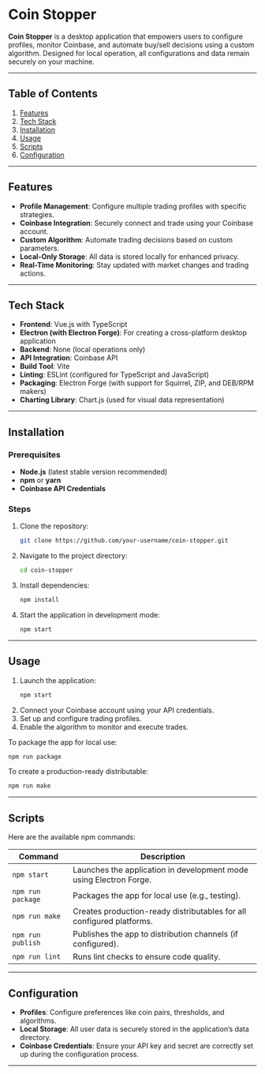 # Coin Stopper

**Coin Stopper** is a desktop application that empowers users to configure profiles, monitor Coinbase, and automate buy/sell decisions using a custom algorithm. Designed for local operation, all configurations and data remain securely on your machine.

---

## Table of Contents

1. [Features](#features)
2. [Tech Stack](#tech-stack)
3. [Installation](#installation)
4. [Usage](#usage)
5. [Scripts](#scripts)
6. [Configuration](#configuration)


---

## Features

- **Profile Management**: Configure multiple trading profiles with specific strategies.
- **Coinbase Integration**: Securely connect and trade using your Coinbase account.
- **Custom Algorithm**: Automate trading decisions based on custom parameters.
- **Local-Only Storage**: All data is stored locally for enhanced privacy.
- **Real-Time Monitoring**: Stay updated with market changes and trading actions.

---

## Tech Stack

- **Frontend**: Vue.js with TypeScript
- **Electron (with Electron Forge)**: For creating a cross-platform desktop application
- **Backend**: None (local operations only)
- **API Integration**: Coinbase API
- **Build Tool**: Vite
- **Linting**: ESLint (configured for TypeScript and JavaScript)
- **Packaging**: Electron Forge (with support for Squirrel, ZIP, and DEB/RPM makers)
- **Charting Library**: Chart.js (used for visual data representation)

---

## Installation

### Prerequisites
- **Node.js** (latest stable version recommended)
- **npm** or **yarn**
- **Coinbase API Credentials**

### Steps
1. Clone the repository:
   ```bash
   git clone https://github.com/your-username/coin-stopper.git
   ```
2. Navigate to the project directory:
   ```bash
   cd coin-stopper
   ```
3. Install dependencies:
   ```bash
   npm install
   ```
4. Start the application in development mode:
   ```bash
   npm start
   ```

---

## Usage

1. Launch the application:
   ```bash
   npm start
   ```
2. Connect your Coinbase account using your API credentials.
3. Set up and configure trading profiles.
4. Enable the algorithm to monitor and execute trades.

To package the app for local use:
```bash
npm run package
```

To create a production-ready distributable:
```bash
npm run make
```

---

## Scripts

Here are the available npm commands:

| Command             | Description                                                                 |
|---------------------|-----------------------------------------------------------------------------|
| `npm start`         | Launches the application in development mode using Electron Forge.         |
| `npm run package`   | Packages the app for local use (e.g., testing).                            |
| `npm run make`      | Creates production-ready distributables for all configured platforms.      |
| `npm run publish`   | Publishes the app to distribution channels (if configured).                |
| `npm run lint`      | Runs lint checks to ensure code quality.                                   |

---

## Configuration

- **Profiles**: Configure preferences like coin pairs, thresholds, and algorithms.
- **Local Storage**: All user data is securely stored in the application’s data directory.
- **Coinbase Credentials**: Ensure your API key and secret are correctly set up during the configuration process.

---
